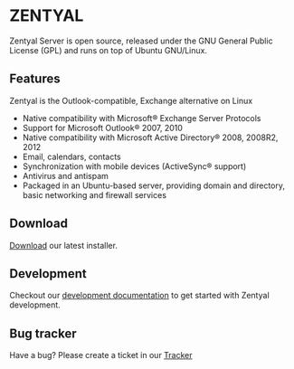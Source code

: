  ZENTYAL
==========
Zentyal Server is open source, released under the  GNU General Public License (GPL) and runs on top of Ubuntu GNU/Linux.

Features
--------
Zentyal is the Outlook-compatible, Exchange alternative on Linux

* Native compatibility with Microsoft® Exchange Server Protocols
* Support for Microsoft Outlook® 2007, 2010
* Native compatibility with Microsoft Active Directory® 2008, 2008R2, 2012
* Email, calendars, contacts
* Synchronization with mobile devices (ActiveSync® support)
* Antivirus and antispam
* Packaged in an Ubuntu-based server, providing domain and directory, basic networking and firewall services


Download
--------
[Download](http://www.zentyal.org/server) our latest installer.


Development
-----------
Checkout our [development documentation](https://wiki.zentyal.org/wiki/Zentyal_Development_and_Advanced_uses) to get started with Zentyal development.


Bug tracker
-----------

Have a bug? Please create a ticket in our [Tracker](http://tracker.zentyal.org)
